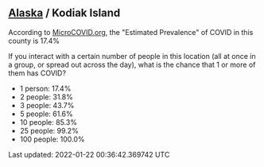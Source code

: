 
## [Alaska](/united-states/alaska) / Kodiak Island

According to [MicroCOVID.org](http://microcovid.org),
the "Estimated Prevalence" of COVID in this county is 17.4%

If you interact with a certain number of people in this location
(all at once in a group, or spread out across the day), what is the chance that
1 or more of them has COVID?

- 1 person: 17.4%
- 2 people: 31.8%
- 3 people: 43.7%
- 5 people: 61.6%
- 10 people: 85.3%
- 25 people: 99.2%
- 100 people: 100.0%

Last updated: 2022-01-22 00:36:42.369742 UTC
